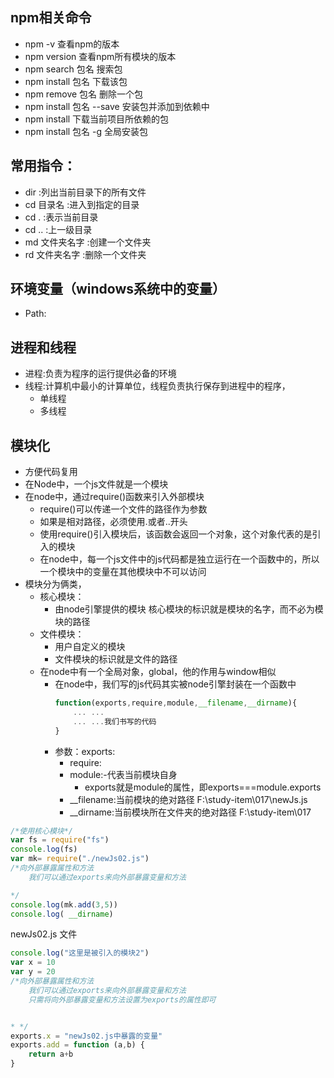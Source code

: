 ## npm相关命令
* npm -v                    查看npm的版本
* npm version               查看npm所有模块的版本
* npm search 包名           搜索包
* npm install 包名          下载该包
* npm remove 包名           删除一个包
* npm install 包名 --save   安装包并添加到依赖中
* npm install                下载当前项目所依赖的包
* npm install 包名 -g         全局安装包
## 常用指令：
* dir			:列出当前目录下的所有文件
* cd 目录名		:进入到指定的目录
* cd .			:表示当前目录
* cd ..  		:上一级目录
* md 文件夹名字		:创建一个文件夹
* rd 文件夹名字		:删除一个文件夹
## 环境变量（windows系统中的变量）
* Path:
## 进程和线程
* 进程:负责为程序的运行提供必备的环境
* 线程:计算机中最小的计算单位，线程负责执行保存到进程中的程序，
    * 单线程
    * 多线程
## 模块化
* 方便代码复用
* 在Node中，一个js文件就是一个模块
* 在node中，通过require()函数来引入外部模块
    * require()可以传递一个文件的路径作为参数
    * 如果是相对路径，必须使用.或者..开头
    * 使用require()引入模块后，该函数会返回一个对象，这个对象代表的是引入的模块
    * 在node中，每一个js文件中的js代码都是独立运行在一个函数中的，所以一个模块中的变量在其他模块中不可以访问
* 模块分为俩类，
    * 核心模块：
        * 由node引擎提供的模块
核心模块的标识就是模块的名字，而不必为模块的路径
    * 文件模块：
        * 用户自定义的模块
        * 文件模块的标识就是文件的路径
    * 在node中有一个全局对象，global，他的作用与window相似
        * 在node中，我们写的js代码其实被node引擎封装在一个函数中
            ```js
            function(exports,require,module,__filename,__dirname){
                ... ...
                ... ...我们书写的代码
            }
            ```
        * 参数：exports:
            * require:
            * module:-代表当前模块自身
                * exports就是module的属性，即exports===module.exports
            * __filename:当前模块的绝对路径       F:\study-item\017\newJs.js
            * __dirname:当前模块所在文件夹的绝对路径      F:\study-item\017
```js
/*使用核心模块*/
var fs = require("fs")
console.log(fs)
var mk= require("./newJs02.js")
/*向外部暴露属性和方法
    我们可以通过exports来向外部暴露变量和方法

*/
console.log(mk.add(3,5))
console.log( __dirname)
```


newJs02.js  文件

```js
console.log("这里是被引入的模块2")
var x = 10
var y = 20
/*向外部暴露属性和方法
    我们可以通过exports来向外部暴露变量和方法
    只需将向外部暴露变量和方法设置为exports的属性即可


* */
exports.x = "newJs02.js中暴露的变量"
exports.add = function (a,b) {
    return a+b
}

```